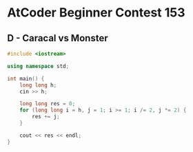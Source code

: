# AtCoder Beginner Contest 153
## D - Caracal vs Monster
```cpp
#include <iostream>

using namespace std;

int main() {
    long long h;
    cin >> h;

    long long res = 0;
    for (long long i = h, j = 1; i >= 1; i /= 2, j *= 2) {
        res += j;
    }

    cout << res << endl;
}
```
